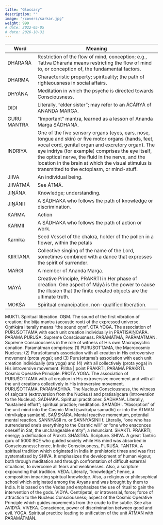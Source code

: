 ```yaml
---
title: "Glossary"
description: ""
image: "/covers/sarkar.jpg"
weight: 999
# date: 2022-05-05
# date: 2020-10-31
---
```


Word | Meaning
--- | ---
DHÁRAŃÁ | Restriction of the flow of mind, conception; e.g., Tattva Dhárańá means restricting the flow of mind to, or conception of, the fundamental factors.
DHARMA | Characteristic property; spirituality; the path of righteousness in social affairs.
DHYÁNA | Meditation in which the psyche is directed towards Consciousness.
DIDI | Literally, “elder sister”; may refer to an ÁCÁRYÁ of ANANDA MARGA.
GURU MANTRA | “Important” mantra, learned as a lesson of Ananda Marga SÁDHANÁ.
INDRIYA | One of the five sensory organs (eyes, ears, nose, tongue and skin) or five motor organs (hands, feet, vocal cord, genital organ and excretory organ). The eye indriya (for example) comprises the eye itself, the optical nerve, the fluid in the nerve, and the location in the brain at which the visual stimulus is transmitted to the ectoplasm, or mind-stuff.
JIIVA |An individual being.
JIIVÁTMÁ | See ÁTMÁ.
JIṊÁNA | Knowledge; understanding.
JIṊÁNII |  A SÁDHAKA who follows the path of knowledge or discrimination.
KARMA | Action
KARMII | A SÁDHAKA who follows the path of action or work.
Karnika | Seed Vessel of the chakra, holder of the pollen in a flower, within the petals 
KIIRTANA | Collective singing of the name of the Lord, sometimes combined with a dance that expresses the spirit of surrender.
MARGI | A member of Ananda Marga.
MÁYÁ | Creative Principle, PRAKRTI in Her phase of creation. One aspect of Máyá is the power to cause the illusion that the finite created objects are the ultimate truth.
MOKŚA | Spiritual emancipation, non-qualified liberation.
MUKTI. Spiritual liberation.
OṊM. The sound of the first vibration of creation; the biija mantra (acoustic root) of the expressed universe. Oṋḿkára literally means “the sound oṋm”.
OTA YOGA. The association of PURUŚOTTAMA with each unit creation individually in PRATISAIṊCARA.
PARAMA PURUŚA. Supreme Consciousness.
PARAMÁTMÁ, PARAMÁTMAN. Supreme Consciousness in the role of witness of His own Macropsychic conation. Paramátman comprises: (1) PURUŚOTTAMA, the Macrocosmic Nucleus; (2) Puruśottama’s association with all creation in His extroversive movement (prota yoga); and (3) Puruśottama’s association with each unit creation individually (ota yoga) and (4) with all collectively (prota yoga) in His introversive movement.
Piitha | point
PRAKRTI, PARAMÁ PRAKRTI. Cosmic Operative Principle.
PROTA YOGA. The association of PURUŚOTTAMA with all creation in His extroversive movement and with all the unit creations collectively in His introversive movement.
PURUŚOTTAMA, PARAMASHIVA. The Nucleus Consciousness, the witness of saiṋcara (extroversion from the Nucleus) and pratisaiṋcara (introversion to the Nucleus).
SÁDHAKA. Spiritual practitioner.
SÁDHANÁ. Literally, “sustained effort”; spiritual practice; meditation.
SAMÁDHI. “Absorption” of the unit mind into the Cosmic Mind (savikalpa samádhi) or into the ÁTMAN (nirvikalpa samádhi).
SAḾSKÁRA. Mental reactive momentum, potential mental reaction.
SANNYÁSII m. or SANNYÁSINII f. Literally, “one who has surrendered one’s everything to the Cosmic will” or “one who ensconces oneself in Sat, the unchangeable entity”; a renunciant.
SHAKTI. PRAKRTI; energy; a deification of Prakrti.
SHÁSTRA. Scripture.
SHIVA. A great Tantric guru of 5000 BCE who guided society while His mind was absorbed in Consciousness; hence, Infinite Consciousness, PURUŚA.
TANTRA. A spiritual tradition which originated in India in prehistoric times and was first systematized by SHIVA. It emphasizes the development of human vigour, both through meditation and through confrontation of difficult external situations, to overcome all fears and weaknesses. Also, a scripture expounding that tradition.
VEDA. Literally, “knowledge”; hence, a composition imparting spiritual knowledge. Also, a religious or philosophical school which originated among the Aryans and was brought by them to India. It is based on the Vedas and emphasizes the use of ritual to gain the intervention of the gods.
VIDYÁ. Centripetal, or introversial, force; force of attraction to the Nucleus Consciousness; aspect of the Cosmic Operative Principle which guides movements from the crude to the subtle. See also AVIDYÁ.
VIVEKA. Conscience, power of discrimination between good and evil.
YOGA. Spiritual practice leading to unification of the unit ÁTMAN with PARAMÁTMAN.
